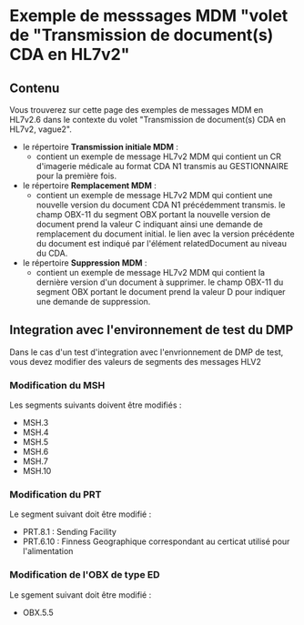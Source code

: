 # Exemple de messsages MDM  "volet de "Transmission de document(s) CDA en HL7v2" 

## Contenu
Vous trouverez sur cette page des exemples de messages MDM en HL7v2.6 dans le contexte du volet "Transmission de document(s) CDA en HL7v2, vague2".
- le répertoire **Transmission initiale MDM** :
  - contient un exemple de message HL7v2 MDM qui contient un CR d'imagerie médicale au format CDA N1 transmis au GESTIONNAIRE pour la première fois.
- le répertoire **Remplacement MDM** :
  - contient un exemple de message HL7v2 MDM qui contient une nouvelle version du document CDA N1 précédemment transmis. le champ OBX-11 du segment OBX portant la nouvelle version de document prend la valeur C indiquant ainsi une demande de remplacement du document initial. le lien avec la version précédente du document est indiqué par l'élément relatedDocument au niveau du CDA.
- le répertoire **Suppression MDM**  :
  - contient un exemple de message HL7v2 MDM qui contient la dernière version d'un document à supprimer. le champ OBX-11 du segment OBX portant le document prend la valeur D pour indiquer une demande de suppression.
 
## Integration avec l'environnement de test du DMP
Dans le cas d'un test d'integration avec l'envrionnement de DMP de test, vous devez modifier des valeurs de segments des messages HLV2


### Modification du MSH
Les segments suivants doivent être modifiés : 
- MSH.3
- MSH.4
- MSH.5
- MSH.6
- MSH.7
- MSH.10

### Modification du PRT
Le segment suivant doit être modifié : 
- PRT.8.1 : Sending Facility 
- PRT.6.10 : Finness Geographique correspondant au certicat utilisé pour l'alimentation 


### Modification de l'OBX de type ED

Le sgement suivant doit être modifié : 
- OBX.5.5






